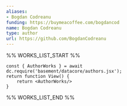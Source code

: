 ```yaml
---
aliases:
- Bogdan Codreanu
funding: https://buymeacoffee.com/bogdancod
name: Bogdan Codreanu
type: author
url: https://github.com/BogdanCodreanu
---
```



%% WORKS_LIST_START %%

```datacorejsx
const { AuthorWorks } = await dc.require('basement/datacore/authors.jsx');
return function View() {
    return <AuthorWorks/>
}
```
%% WORKS_LIST_END %%
